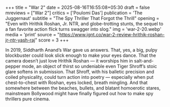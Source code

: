 +++
title = "War 2"
date = 2025-08-16T16:55:08+05:30
draft = false
mreviews = ["War 2"]
critics = ['Poulomi Das']
publication = 'The Juggernaut'
subtitle = "The Spy Thriller That Forgot the Thrill"
opening = "Even with Hrithik Roshan, Jr. NTR, and globe-trotting stunts, the sequel to a fan favorite action flick turns swagger into slog."
img = 'war-2-20.webp'
media = 'print'
source = "https://www.jgnt.co/war-2-review-hrithik-roshan-jr-ntr-yash-raj"
score = 3
+++

In 2019, Siddharth Anand’s War gave us answers. That, yes, a big, pulpy blockbuster could look slick enough to make your eyes dance. That the camera doesn’t just love Hrithik Roshan — it worships him in salt-and-pepper mode, an object of thirst so undeniable even Tiger Shroff’s stoic glare softens in submission. That Shroff, with his balletic precision and coiled physicality, could turn action into poetry — especially when put chest-to-chest with Roshan, eyes locked, breath mingling. And that somewhere between the beaches, bullets, and blatant homoerotic stares, mainstream Bollywood might have finally figured out how to make spy thrillers pure cinema.
